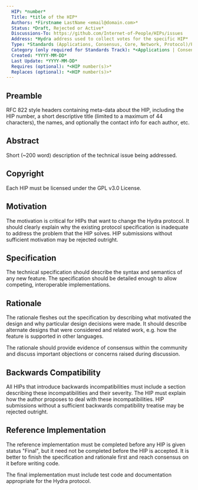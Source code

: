 ```yaml
---
  HIP: *number*
  Title: *title of the HIP*
  Authors: *Firstname LastName <email@domain.com>*
  Status: *Draft, Rejected or Active*
  Discussions-To: https://github.com/Internet-of-People/HIPs/issues
  Address: *Hydra address used to collect votes for the specific HIP*
  Type: *Standards (Applications, Consensus, Core, Network, Protocol)/Process/Informational*
  Category (only required for Standards Track): *<Applications | Consensus | Core | Network | Protocol>*
  Created: *YYYY-MM-DD*
  Last Update: *YYYY-MM-DD*
  Requires (optional): *<HIP number(s)>*
  Replaces (optional): *<HIP number(s)>*
--- 
```


## Preamble
RFC 822 style headers containing meta-data about the HIP, including the HIP number, a short descriptive title (limited to a maximum of 44 characters), the names, and optionally the contact info for each author, etc.

## Abstract
Short (~200 word) description of the technical issue being addressed.

## Copyright
Each HIP must be licensed under the GPL v3.0 License.

## Motivation
The motivation is critical for HIPs that want to change the Hydra protocol. It should clearly explain why the existing protocol specification is inadequate to address the problem that the HIP solves. HIP submissions without sufficient motivation may be rejected outright.

## Specification
The technical specification should describe the syntax and semantics of any new feature. The specification should be detailed enough to allow competing, interoperable implementations.

## Rationale
The rationale fleshes out the specification by describing what motivated the design and why particular design decisions were made. It should describe alternate designs that were considered and related work, e.g. how the feature is supported in other languages.

The rationale should provide evidence of consensus within the community and discuss important objections or concerns raised during discussion.

## Backwards Compatibility
All HIPs that introduce backwards incompatibilities must include a section describing these incompatibilities and their severity. The HIP must explain how the author proposes to deal with these incompatibilities. HIP submissions without a sufficient backwards compatibility treatise may be rejected outright.

## Reference Implementation
The reference implementation must be completed before any HIP is given status "Final", but it need not be completed before the HIP is accepted. It is better to finish the specification and rationale first and reach consensus on it before writing code.

The final implementation must include test code and documentation appropriate for the Hydra protocol.
